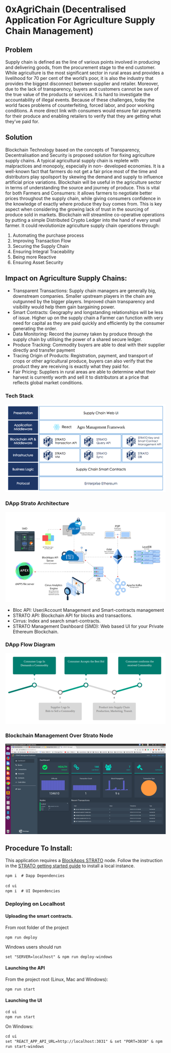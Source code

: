 # 0xAgriChain (Decentralised Application For Agriculture Supply Chain Management)

## Problem  
Supply chain is defined as the line of various points involved in producing and delivering goods, from the procurement stage to the end customer. While agriculture is the most significant sector in rural areas and provides a livelihood for 70 per cent of the world’s poor, it is also the industry that provides the biggest disconnect between supplier and retailer. Moreover, due to the lack of transparency, buyers and customers cannot be sure of the true value of the products or services. It is hard to investigate the accountability of illegal events. Because of these challenges, today the world faces problems of counterfeiting, forced labor, and poor working conditions. A more direct link with consumers would ensure fair payments for their produce and enabling retailers to verify that they are getting what they’ve paid for.

## Solution  
Blockchain Technology based on the concepts of Transparency, Decentralisation and Security is proposed solution for fixing agriculture supply chains.
A typical agricultural supply chain is replete with malpractices and monopoly, especially in non- developed economies. It is a well-known fact that farmers do not get a fair price most of the time and distributors play spoilsport by skewing the demand and supply to influence artificial price variations.
Blockchain will be useful in the agriculture sector in terms of understanding the source and journey of produce. This is vital for both Farmers and Consumers: it allows farmers to negotiate better prices throughout the supply chain, while giving consumers confidence in the knowledge of exactly where produce they buy comes from. This is key aspect when considering the growing lack of trust in the sourcing of produce sold in markets.
Blockchain will streamline co-operative operations by putting a simple Distributed Crypto Ledger into the hand of every small farmer.
It could revolutionize agriculture supply chain operations through:
1. Automating the purchase process
2. Improving Transaction Flow
3. Securing the Supply Chain
4. Ensuring Integral Traceability
5. Being more Reactive
6. Ensuring Asset Security

## Impact on Agriculture Supply Chains:  
* Transparent Transactions: Supply chain managers are generally big, downstream companies. Smaller upstream players in the chain are outgunned by the bigger players. Improved chain transparency and visibility would help them gain bargaining power.  
* Smart Contracts: Geography and longstanding relationships will be less of issue. Higher up on the supply chain a Farmer can function with very need for capital as they are paid quickly and efficiently by the consumer generating the order.  
* Data Monitoring: Record the journey taken by produce through the supply chain by utilising the power of a shared secure ledger.    
* Produce Tracking: Commodity buyers are able to deal with their supplier directly and transfer payment  
* Tracing Origin of Products: Registration, payment, and transport of crops or other agricultural produce, buyers can also verify that the product they are receiving is exactly what they paid for.  
* Fair Pricing: Suppliers in rural areas are able to determine what their harvest is currently worth and sell it to distributors at a price that reflects global market conditions.  

### Tech Stack
![TechStack](https://github.com/pushkalkatara/0xAgriChain/blob/master/Presentation/11.png)

### DApp Strato Architecture
![Architecture](https://github.com/pushkalkatara/0xAgriChain/blob/master/Presentation/22.png)
* Bloc API: User/Account Management and Smart-contracts management
* STRATO API: Blockchain API for blocks and transactions.
* Cirrus: Index and search smart-contracts.
* STRATO Management Dashboard (SMD): Web based UI for your Private Ethereum Blockchain.

### DApp Flow Diagram  
![Flow Diagram](https://github.com/pushkalkatara/0xAgriChain/blob/master/Presentation/33.png)

### Blockchain Management Over Strato Node
![Blockchain Management](https://github.com/pushkalkatara/0xAgriChain/blob/master/Presentation/44.png)

## Procedure To Install:
This application requires a [BlockApps STRATO](http://blockapps.net/blockapps-strato-blockchain-application-development/) node. Follow the instruction in the [STRATO getting started guide](https://github.com/blockapps/strato-getting-started) to install a local instance.
```
npm i  # Dapp Dependencies

cd ui
npm i  # UI Dependencies
```

### Deploying on Localhost

#### Uploading the smart contracts.
From root folder of the project
```
npm run deploy
```
Windows users should run
```
set "SERVER=localhost" & npm run deploy-windows
```
#### Launching the API
From the project root (Linux, Mac and Windows):
```
npm run start
```
#### Launching the UI
```
cd ui
npm run start
```
On Windows:
```
cd ui
set "REACT_APP_API_URL=http://localhost:3031" & set "PORT=3030" & npm run start-windows
```
